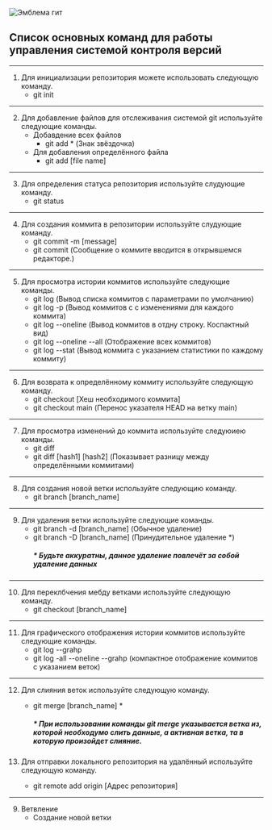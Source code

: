 ![Эмблема гит](git.jpeg)
##  Список основных команд для работы управления системой контроля версий 

---
1. Для инициализации репозитория можете использовать следующую команду.
   * git init
---
2. Для добавление файлов для отслеживания системой git используйте следующие команды.
   * Добавдение всех файлов 
	   * git add * (Знак звёздочка)
	* Для добавления определённого файла
	   * git add [file name]
---
3. Для определения статуса репозитория используйте слудующие команду.
	* git status
---
4. Для создания коммита в репозитории используйте слудующие команду.
	* git commit -m [message]
	* git commit (Сообщение о коммите вводится в открывшемся редакторе.)
---
5. Для просмотра истории коммитов используйте следующие команды.
	* git log (Вывод списка коммитов с параметрами по умолчанию)
	* git log -p (Вывод коммитов с с изменениями для каждого коммита)
	* git log --oneline (Вывод коммитов в отдну строку. Коспактный вид)
   * git log --oneline --all (Отображение всех коммитов)
	* git log --stat (Вывод коммита с указанием статистики по каждому коммиту)
---
6. Для возврата к определённому коммиту используйте следующую команду.
   * git checkout [Хеш необходимого коммита]
	* git checkout main (Перенос указателя HEAD на ветку main)
---
7. Для просмотра изменений до коммита используйте следуюиею команды.
	* git diff 
	* git diff [hash1] [hash2] (Показывает разницу между определёнными коммитами)
---
8. Для создания новой ветки используйте следующию команду.
	* git branch [branch_name]
---
9. Для удаления ветки используйте следующие команды.
	* git branch -d [branch_name] (Обычное удаление)
	* git branch -D [branch_name] (Принудительное удаление *)
		##### * Будьте аккуратны, данное удаление повлечёт за собой удаление данных
---
10. Для переклбчения мебду ветками используйте следующую команду.
	* git checkout [branch_name]
---
11. Для графического отображения истории коммитов используйте следующие команды.
	* git log --grahp
	* git log -all --oneline --grahp (компактное отображение коммитов с указанием веток)
---
12. Для слияния веток используйте следующую команду.
	* git merge [branch_name] *
		##### * При использовании команды git merge указывается ветка из, которой необходумо слить данные, а активная ветка, та в которую произойдет слияние.
	
8. Для отправки локального репозитория на удалённый используйте следующую команду.
	* git remote add origin [Адрес репозитория]
---
9. Ветвление
	* Создание новой ветки
